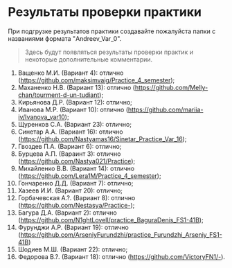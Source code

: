 # Результаты проверки практики
При подгрузке результатов практики создавайте пожалуйста папки с названиями формата "Andreev_Var_0".
> Здесь будут появляться результаты проверки практик и некоторые дополнительные комментарии.

1. Ващенко М.И. (Вариант 4): отлично (https://github.com/maksimvaig/Practice_4_semester);
2. Маханенко Н.В. (Вариант 13): отлично (https://github.com/Melly-chan/tourment-d-un-tudiant);
3. Кирьянова Д.Р. (Вариант 12): отлично;
4. Иванова М.Р. (Вариант 10): отлично (https://github.com/mariia-iv/Ivanova_var10);
5. Щуренков С.А. (Вариант 23): отлично;
6. Синетар А.А. (Вариант 16): отлично (https://github.com/Nastyamas16/Sinetar_Practice_Var_16);
7. Гвоздев П.А. (Вариант 6): отлично;
8. Бурцева А.П. (Вараинт 3): отлично (https://github.com/Nastya021/Practice);
9. Михайленко В.В. (Вариант 14): отлично (https://github.com/Lera1M/Practice_4_semester);
10. Гончаренко Д.Д. (Вариант 7): отлично;
11. Хазеев И.И. (Вариант 20): отлично;
12. Горбачевская А.?. (Вариант 8): отлично (https://github.com/Nestasya/Practice-);
13. Багура Д.А. (Вариант 2): отлично (https://github.com/N1ghtLovell/practice_BaguraDenis_FS1-41B);
14. Фурунджи А.Р. (Вариант 19): отлично (https://github.com/ArseniyFurundzhi/practice_Furundzhi_Arseniy_FS1-41B)
15. Шодиев М.Ш. (Вариант 22): отлично;
16. Федорова В.?. (Вариант 18): отлично (https://github.com/VictoryFN1/-).

